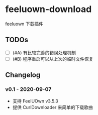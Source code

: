 # feeluown-download

feeluown 下载插件

## TODOs

- [ ] (#A) 有比较完善的错误处理机制
- [ ] (#B) 程序重启可以从上次的临时文件恢复

## Changelog

### v0.1 - 2020-09-07

* 支持 FeelUOwn v3.5.3
* 提供 CurlDownloader 来简单的下载歌曲
